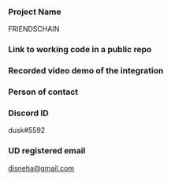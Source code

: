 ### Project Name

FRIENDSCHAIN

### Link to working code in a public repo

### Recorded video demo of the integration

### Person of contact

### Discord ID

dusk#5592

### UD registered email

disneha@gmail.com
